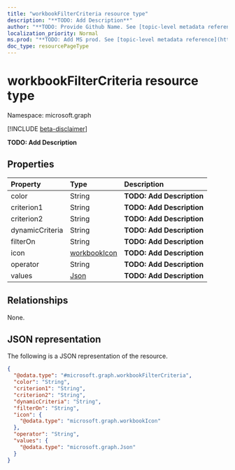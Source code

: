```yaml
---
title: "workbookFilterCriteria resource type"
description: "**TODO: Add Description**"
author: "**TODO: Provide Github Name. See [topic-level metadata reference](https://msgo.azurewebsites.net/add/document/guidelines/metadata.html#topic-level-metadata)**"
localization_priority: Normal
ms.prod: "**TODO: Add MS prod. See [topic-level metadata reference](https://msgo.azurewebsites.net/add/document/guidelines/metadata.html#topic-level-metadata)**"
doc_type: resourcePageType
---
```


# workbookFilterCriteria resource type

Namespace: microsoft.graph

[!INCLUDE [beta-disclaimer](../../includes/beta-disclaimer.md)]

**TODO: Add Description**

## Properties
|Property|Type|Description|
|:---|:---|:---|
|color|String|**TODO: Add Description**|
|criterion1|String|**TODO: Add Description**|
|criterion2|String|**TODO: Add Description**|
|dynamicCriteria|String|**TODO: Add Description**|
|filterOn|String|**TODO: Add Description**|
|icon|[workbookIcon](../resources/workbookicon.md)|**TODO: Add Description**|
|operator|String|**TODO: Add Description**|
|values|[Json](../resources/json.md)|**TODO: Add Description**|

## Relationships
None.

## JSON representation
The following is a JSON representation of the resource.
<!-- {
  "blockType": "resource",
  "@odata.type": "microsoft.graph.workbookFilterCriteria"
}
-->
``` json
{
  "@odata.type": "#microsoft.graph.workbookFilterCriteria",
  "color": "String",
  "criterion1": "String",
  "criterion2": "String",
  "dynamicCriteria": "String",
  "filterOn": "String",
  "icon": {
    "@odata.type": "microsoft.graph.workbookIcon"
  },
  "operator": "String",
  "values": {
    "@odata.type": "microsoft.graph.Json"
  }
}
```

